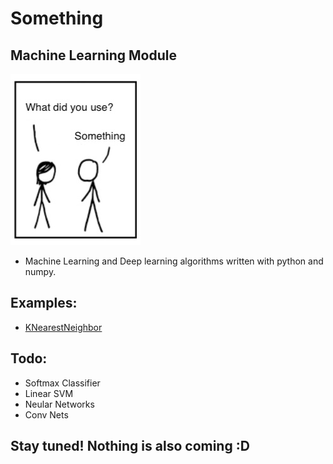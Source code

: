 # Something 

## Machine Learning Module 



![](img/something.jpg)



* Machine Learning and Deep learning algorithms written with python and numpy.

## Examples:

* [KNearestNeighbor](https://github.com/AhmetHamzaEmra/Something/blob/master/Examples/Knn%20example.ipynb)

## Todo:

* Softmax Classifier
* Linear SVM
* Neular Networks 
* Conv Nets



## Stay tuned! Nothing is also coming :D 





